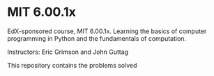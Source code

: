 # MIT 6.00.1x
EdX-sponsored course, MIT 6.00.1x. Learning the basics of computer programming in Python and the fundamentals of computation.

Instructors: Eric Grimson and John Guttag

This repository contains the problems solved
